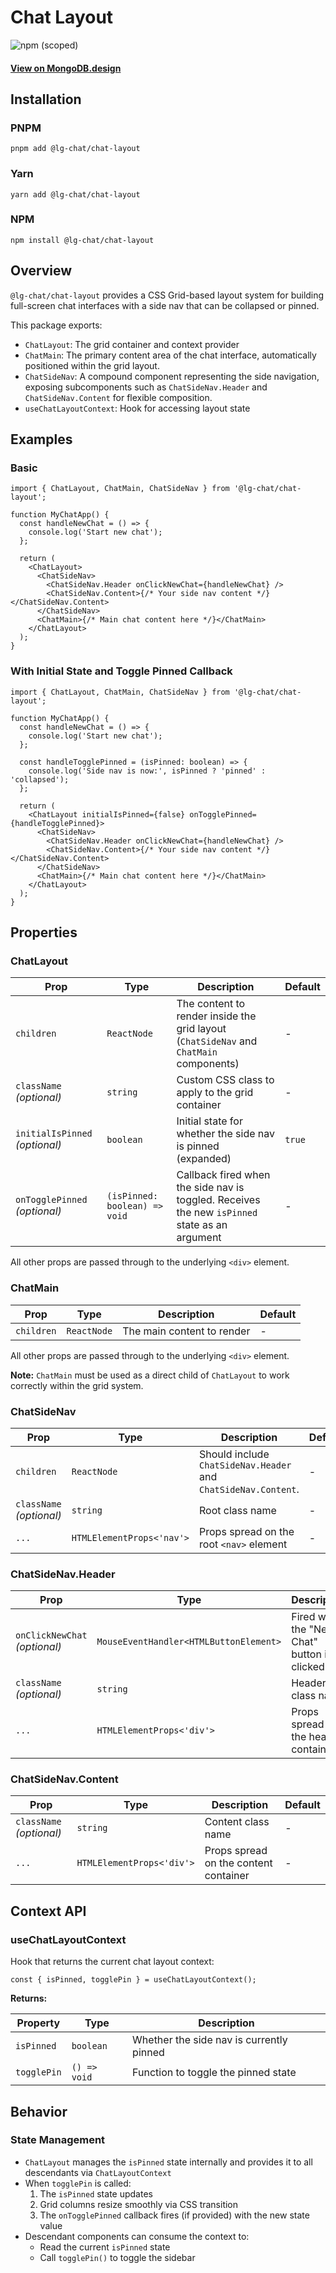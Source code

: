 # Chat Layout

![npm (scoped)](https://img.shields.io/npm/v/@lg-chat/chat-layout.svg)

#### [View on MongoDB.design](https://www.mongodb.design/component/chat-layout/live-example/)

## Installation

### PNPM

```shell
pnpm add @lg-chat/chat-layout
```

### Yarn

```shell
yarn add @lg-chat/chat-layout
```

### NPM

```shell
npm install @lg-chat/chat-layout
```

## Overview

`@lg-chat/chat-layout` provides a CSS Grid-based layout system for building full-screen chat interfaces with a side nav that can be collapsed or pinned.

This package exports:

- `ChatLayout`: The grid container and context provider
- `ChatMain`: The primary content area of the chat interface, automatically positioned within the grid layout.
- `ChatSideNav`: A compound component representing the side navigation, exposing subcomponents such as `ChatSideNav.Header` and `ChatSideNav.Content` for flexible composition.
- `useChatLayoutContext`: Hook for accessing layout state

## Examples

### Basic

```tsx
import { ChatLayout, ChatMain, ChatSideNav } from '@lg-chat/chat-layout';

function MyChatApp() {
  const handleNewChat = () => {
    console.log('Start new chat');
  };

  return (
    <ChatLayout>
      <ChatSideNav>
        <ChatSideNav.Header onClickNewChat={handleNewChat} />
        <ChatSideNav.Content>{/* Your side nav content */}</ChatSideNav.Content>
      </ChatSideNav>
      <ChatMain>{/* Main chat content here */}</ChatMain>
    </ChatLayout>
  );
}
```

### With Initial State and Toggle Pinned Callback

```tsx
import { ChatLayout, ChatMain, ChatSideNav } from '@lg-chat/chat-layout';

function MyChatApp() {
  const handleNewChat = () => {
    console.log('Start new chat');
  };

  const handleTogglePinned = (isPinned: boolean) => {
    console.log('Side nav is now:', isPinned ? 'pinned' : 'collapsed');
  };

  return (
    <ChatLayout initialIsPinned={false} onTogglePinned={handleTogglePinned}>
      <ChatSideNav>
        <ChatSideNav.Header onClickNewChat={handleNewChat} />
        <ChatSideNav.Content>{/* Your side nav content */}</ChatSideNav.Content>
      </ChatSideNav>
      <ChatMain>{/* Main chat content here */}</ChatMain>
    </ChatLayout>
  );
}
```

## Properties

### ChatLayout

| Prop                           | Type                          | Description                                                                                   | Default |
| ------------------------------ | ----------------------------- | --------------------------------------------------------------------------------------------- | ------- |
| `children`                     | `ReactNode`                   | The content to render inside the grid layout (`ChatSideNav` and `ChatMain` components)        | -       |
| `className` _(optional)_       | `string`                      | Custom CSS class to apply to the grid container                                               | -       |
| `initialIsPinned` _(optional)_ | `boolean`                     | Initial state for whether the side nav is pinned (expanded)                                   | `true`  |
| `onTogglePinned` _(optional)_  | `(isPinned: boolean) => void` | Callback fired when the side nav is toggled. Receives the new `isPinned` state as an argument | -       |

All other props are passed through to the underlying `<div>` element.

### ChatMain

| Prop       | Type        | Description                | Default |
| ---------- | ----------- | -------------------------- | ------- |
| `children` | `ReactNode` | The main content to render | -       |

All other props are passed through to the underlying `<div>` element.

**Note:** `ChatMain` must be used as a direct child of `ChatLayout` to work correctly within the grid system.

### ChatSideNav

| Prop                     | Type                      | Description                                                    | Default |
| ------------------------ | ------------------------- | -------------------------------------------------------------- | ------- |
| `children`               | `ReactNode`               | Should include `ChatSideNav.Header` and `ChatSideNav.Content`. | -       |
| `className` _(optional)_ | `string`                  | Root class name                                                | -       |
| `...`                    | `HTMLElementProps<'nav'>` | Props spread on the root `<nav>` element                       | -       |

### ChatSideNav.Header

| Prop                          | Type                                   | Description                                 | Default |
| ----------------------------- | -------------------------------------- | ------------------------------------------- | ------- |
| `onClickNewChat` _(optional)_ | `MouseEventHandler<HTMLButtonElement>` | Fired when the "New Chat" button is clicked | -       |
| `className` _(optional)_      | `string`                               | Header class name                           | -       |
| `...`                         | `HTMLElementProps<'div'>`              | Props spread on the header container        | -       |

### ChatSideNav.Content

| Prop                     | Type                      | Description                           | Default |
| ------------------------ | ------------------------- | ------------------------------------- | ------- |
| `className` _(optional)_ | `string`                  | Content class name                    | -       |
| `...`                    | `HTMLElementProps<'div'>` | Props spread on the content container | -       |

## Context API

### useChatLayoutContext

Hook that returns the current chat layout context:

```tsx
const { isPinned, togglePin } = useChatLayoutContext();
```

**Returns:**

| Property    | Type         | Description                              |
| ----------- | ------------ | ---------------------------------------- |
| `isPinned`  | `boolean`    | Whether the side nav is currently pinned |
| `togglePin` | `() => void` | Function to toggle the pinned state      |

## Behavior

### State Management

- `ChatLayout` manages the `isPinned` state internally and provides it to all descendants via `ChatLayoutContext`
- When `togglePin` is called:
  1. The `isPinned` state updates
  2. Grid columns resize smoothly via CSS transition
  3. The `onTogglePinned` callback fires (if provided) with the new state value
- Descendant components can consume the context to:
  - Read the current `isPinned` state
  - Call `togglePin()` to toggle the sidebar
